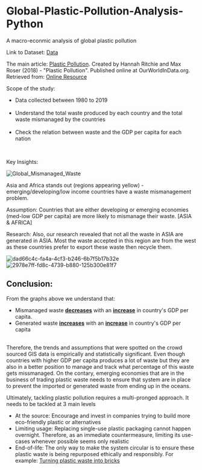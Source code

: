 # Global-Plastic-Pollution-Analysis-Python
A macro-econmic analysis of global plastic pollution

Link to Dataset: [Data](https://ourworldindata.org/)<br>

The main article: [Plastic Pollution](https://ourworldindata.org/plastic-pollution). Created by Hannah Ritchie and Max Roser (2018) - "Plastic Pollution". Published online at OurWorldInData.org. Retrieved from: [Online Resource](https://ourworldindata.org/plastic-pollution) 

Scope of the study:<br>
    <ul> <li>Data collected between 1980 to 2019  </li><br>
    <li>Understand the total waste produced by each country and the total waste mismanaged by the countries </li><br>
    <li>Check the relation between waste and the GDP per capita for each nation</li></ul><br>
    
Key Insights:
 
![Global_Mismanaged_Waste](https://user-images.githubusercontent.com/98059455/181651227-114e3fd1-8698-4c73-8b48-0bedbff17fcb.png)

Asia and Africa stands out (regions appearing yellow) - emerging/developing/low income countries have a waste mismanagement problem.

Assumption: Countries that are either developing or emerging economies (med-low GDP per capita) are more likely to mismanage their waste. [ASIA & AFRICA]

Research: 
Also, our research revealed that not all the waste in ASIA are generated in ASIA. Most the waste accepted in this region are from the west as these countries prefer to export these waste then recycle them. 


 
![dad66c4c-fa4a-4cf3-b246-6b7f5b17b32e](https://user-images.githubusercontent.com/98059455/181648279-f495248b-7ce8-4cd1-b08a-b204f2ae1c7c.png)
![2978e7ff-fd8c-4739-b880-125b300e81f7](https://user-images.githubusercontent.com/98059455/181648312-2ca9911a-8936-4667-a9da-85b1689c2f3c.png)

<h2>Conclusion:</h2>

From the graphs above we understand that: 
- Mismanaged waste <b><u>decreases</u></b> with an <b><u>increase</u></b> in country's GDP per capita. 
- Generated waste <b><u>increases</u></b> with an <b><u>increase</u></b> in country's GDP per capita </li><br>

Therefore, the trends and assumptions that were spotted on the crowd sourced GIS data is empirically and statistically significant. Even though countries with higher GDP per capita produces a lot of waste but they are also in a better position to manage and track what percentage of this waste gets missmanaged. On the contary, emerging economies that are in the business of trading plastic waste needs to ensure that system are in place to prevent the imported or generated waste from ending up in the oceans. 

Ultimately, tackling plastic pollution requires a multi-pronged approach. It needs to be tackled at 3 main levels

- At the source: Encourage and invest in companies trying to build more eco-friendly plastic or alternatives
- Limiting usage: Replacing single-use plastic packaging cannot happen overnight. Therefore, as an immediate countermeasure, limiting its use-cases whenever possible seems only realistic
- End-of-life: The only way to make the system circular is to ensure these plastic waste is being repurposed ethically and responsibly. For example: [Turning plastic waste into bricks](https://www.google.com/url?sa=t&rct=j&q=&esrc=s&source=web&cd=&cad=rja&uact=8&ved=2ahUKEwjtv96D1pz5AhWUI0QIHctjDLsQwqsBegQIFhAB&url=https%3A%2F%2Fwww.youtube.com%2Fwatch%3Fv%3DxKTgMogqBxs&usg=AOvVaw2XWtht073UbJVz1_Cndh34) 

            

